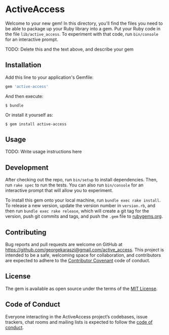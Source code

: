 # ActiveAccess

Welcome to your new gem! In this directory, you'll find the files you need to be able to package up your Ruby library into a gem. Put your Ruby code in the file `lib/active_access`. To experiment with that code, run `bin/console` for an interactive prompt.

TODO: Delete this and the text above, and describe your gem

## Installation

Add this line to your application's Gemfile:

```ruby
gem 'active-access'
```

And then execute:

    $ bundle

Or install it yourself as:

    $ gem install active-access

## Usage

TODO: Write usage instructions here

## Development

After checking out the repo, run `bin/setup` to install dependencies. Then, run `rake spec` to run the tests. You can also run `bin/console` for an interactive prompt that will allow you to experiment.

To install this gem onto your local machine, run `bundle exec rake install`. To release a new version, update the version number in `version.rb`, and then run `bundle exec rake release`, which will create a git tag for the version, push git commits and tags, and push the `.gem` file to [rubygems.org](https://rubygems.org).

## Contributing

Bug reports and pull requests are welcome on GitHub at https://github.com/georgekaraszi@gmail.com/active_access. This project is intended to be a safe, welcoming space for collaboration, and contributors are expected to adhere to the [Contributor Covenant](http://contributor-covenant.org) code of conduct.

## License

The gem is available as open source under the terms of the [MIT License](https://opensource.org/licenses/MIT).

## Code of Conduct

Everyone interacting in the ActiveAccess project’s codebases, issue trackers, chat rooms and mailing lists is expected to follow the [code of conduct](https://github.com/georgekaraszi@gmail.com/active_access/blob/master/CODE_OF_CONDUCT.md).
